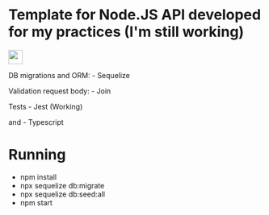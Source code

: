 
# Template for Node.JS API developed for my practices (I'm still working)

<img src="https://cdn.iconscout.com/icon/free/png-512/typescript-1174965.png" width="28">

DB migrations and ORM:
    - Sequelize

Validation request body:
    - Join

Tests 
    - Jest (Working)

and 
    - Typescript

# Running 

- npm install
- npx sequelize db:migrate
- npx sequelize db:seed:all
- npm start

